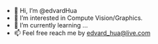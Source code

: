 - 👋 Hi, I’m @edvardHua
- 👀 I’m interested in Compute Vision/Graphics.
- 🌱 I’m currently learning ...
- 📫 Feel free reach me by edvard_hua@live.com

